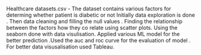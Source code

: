 Healthcare datasets.csv - The dataset contains various factors for determing whether patient is diabetic or not 
Initially data exploration is done . Then data cleaning and filling the null values . 
Finding the relationship between the factors how they co relate using scatter plots.
Using the seaborn done with data visulisation.
Applied various ML model for the better prediction .Used the auc and roc curve for the evaluation of model . 
For better data visusalisation used Tableau. 

